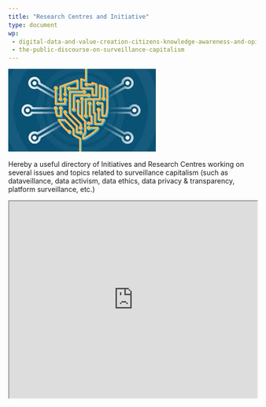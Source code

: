 ```yaml
---
title: "Research Centres and Initiative"
type: document
wp:
 - digital-data-and-value-creation-citizens-knowledge-awareness-and-opinions
 - the-public-discourse-on-surveillance-capitalism
---
```


<script context="module">
  import DownloadButton from '$lib/DownloadButton.svelte';
  export { DownloadButton };
</script>

![{title}](./image.jpg)

Hereby a useful directory of Initiatives and Research Centres working on several issues and topics related to surveillance capitalism (such as dataveillance, data activism, data ethics, data privacy & transparency, platform surveillance, etc.)

<iframe src="https://docs.google.com/spreadsheets/d/e/2PACX-1vRLHvgMs-lCZsvsIfEBAfnBDPdL0HNtWLf5Vb9isjO2oRg72-HMGhSI0KtCw7ViXtXHySxqv1g04put/pubhtml?gid=47794504&amp;single=true&amp;widget=true&amp;headers=false" width="100%" height="400px"></iframe>
